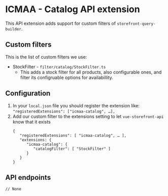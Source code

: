 # ICMAA - Catalog API extension

This API extension adds support for custom filters of `storefront-query-builder`.

## Custom filters

This is the list of custom filters we use:

* StockFilter - `filter/catalog/StockFilter.ts`
  * This adds a stock filter for all products, also configurable ones, and filter its configruable options for availabillity.

## Configuration

1. In your `local.json` file you should register the extension like:
   `"registeredExtensions": ["icmaa-catalog", …],`
1. Add our custom filter to the extensions setting to let `vue-storefront-api` know that it exists
   ```
   {
      "registeredExtensions": [ "icmaa-catalog", … ],
      "extensions: {
         "icmaa-catalog": {
            "catalogFilter": [ "StockFilter" ]
         }
      }
   }

## API endpoints
```
// None
```
